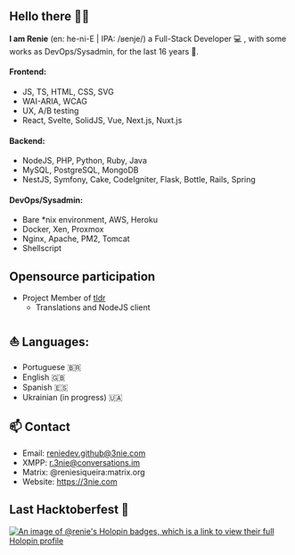 ## Hello there :biking_man:

**I am Renie** (en: he-ni-E | IPA: /ʁenje/) a Full-Stack Developer :computer: , with some works as DevOps/Sysadmin, for the last 16 years :older_man:.

#### Frontend:
- JS, TS, HTML, CSS, SVG
- WAI-ARIA, WCAG
- UX, A/B testing
- React, Svelte, SolidJS, Vue, Next.js, Nuxt.js

#### Backend:
- NodeJS, PHP, Python, Ruby, Java
- MySQL, PostgreSQL, MongoDB
- NestJS, Symfony, Cake, CodeIgniter, Flask, Bottle, Rails, Spring

#### DevOps/Sysadmin:
- Bare *nix environment, AWS, Heroku
- Docker, Xen, Proxmox
- Nginx, Apache, PM2, Tomcat
- Shellscript

## Opensource participation
- Project Member of [tldr](https://github.com/tldr-pages)
  - Translations and NodeJS client 

## :sailboat: Languages:
- Portuguese :brazil:
- English :gb:
- Spanish :es:
- Ukrainian (in progress) :ukraine:

## :mailbox: Contact
- Email: reniedev.github@3nie.com
- XMPP: r.3nie@conversations.im
- Matrix: @reniesiqueira:matrix.org
- Website: https://3nie.com

## Last Hacktoberfest :beers:
[![An image of @renie's Holopin badges, which is a link to view their full Holopin profile](https://holopin.me/renie)](https://holopin.io/@renie)
